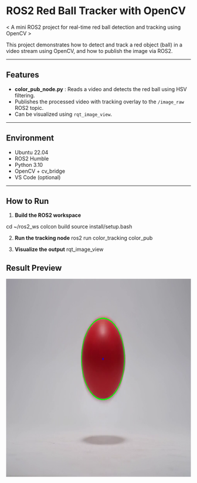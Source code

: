 # ROS2 Red Ball Tracker with OpenCV

< A mini ROS2 project for real-time red ball detection and tracking using OpenCV >

This project demonstrates how to detect and track a red object (ball) in a video stream using OpenCV, and how to publish the image via ROS2.

---

## Features

- **color_pub_node.py** : Reads a video and detects the red ball using HSV filtering.
- Publishes the processed video with tracking overlay to the `/image_raw` ROS2 topic.
- Can be visualized using `rqt_image_view`.

---

## Environment

- Ubuntu 22.04
- ROS2 Humble
- Python 3.10
- OpenCV + cv_bridge
- VS Code (optional)

---

## How to Run

1. **Build the ROS2 workspace**

cd ~/ros2_ws
colcon build
source install/setup.bash

2. **Run the tracking node**
ros2 run color_tracking color_pub

3. **Visualize the output**
rqt_image_view

## Result Preview
[![Tracking Output](./red_ball_tracking.png)](./red_ball_tracking.png)

